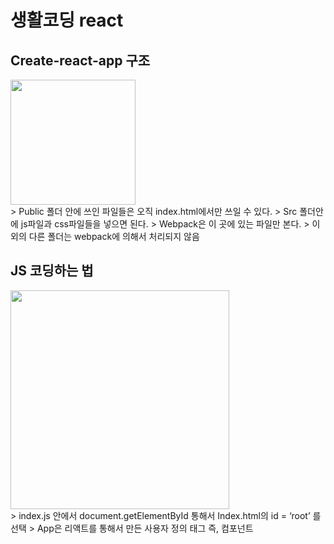 # 생활코딩 react
## Create-react-app 구조
<div>
  <img src="https://user-images.githubusercontent.com/52212226/101463592-f8574c80-3980-11eb-9ab1-5451eacfe2d8.png" width="200">
</div>
> Public 폴더 안에 쓰인 파일들은 오직 index.html에서만 쓰일 수 있다.     
> Src 폴더안에 js파일과 css파일들을 넣으면 된다.     
> Webpack은 이 곳에 있는 파일만 본다.    
> 이외의 다른 폴더는 webpack에 의해서 처리되지 않음   

## JS 코딩하는 법
<div>
  <img src="https://user-images.githubusercontent.com/52212226/101465864-d0b5b380-3983-11eb-9b8a-093da45b9ad9.png" width="350">
</div>
> index.js 안에서 document.getElementById 통해서 Index.html의 id = ‘root’ 를 선택   
> App은 리액트를 통해서 만든 사용자 정의 태그 즉, 컴포넌트
